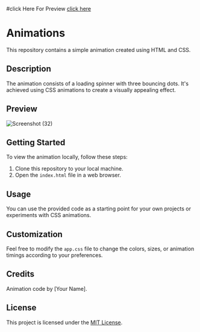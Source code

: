 #click Here For Preview
[click here](https://saurabhalagdeve.github.io/Loading-animation/)

# Animations

This repository contains a simple animation created using HTML and CSS.

## Description

The animation consists of a loading spinner with three bouncing dots. It's achieved using CSS animations to create a visually appealing effect.

## Preview

![Screenshot (32)](https://github.com/saurabhalagdeve/Loading-animation/assets/127332934/76fa8420-2a21-488e-a669-c4ac4dd398cd)


## Getting Started

To view the animation locally, follow these steps:

1. Clone this repository to your local machine.
2. Open the `index.html` file in a web browser.

## Usage

You can use the provided code as a starting point for your own projects or experiments with CSS animations.

## Customization

Feel free to modify the `app.css` file to change the colors, sizes, or animation timings according to your preferences.

## Credits

Animation code by [Your Name].

## License

This project is licensed under the [MIT License](LICENSE).

